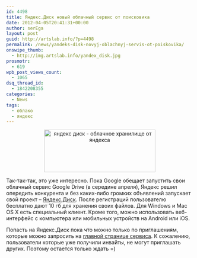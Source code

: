 ```yaml
---
id: 4498
title: Яндекс.Диск новый облачный сервис от поисковика
date: 2012-04-05T20:41:31+00:00
author: serEga
layout: post
guid: http://artslab.info/?p=4498
permalink: /news/yandeks-disk-novyj-oblachnyj-servis-ot-poiskovika/
onswipe_thumb:
  - http://img.artslab.info/yandex_disk.jpg
prosmotr:
  - 619
wpb_post_views_count:
  - 1065
dsq_thread_id:
  - 1842208355
categories:
  - News
tags:
  - облако
  - яндекс
---
```

<center>
  <a href="http://img.artslab.info/yandex_disk.jpg"><img src="http://img.artslab.info/yandex_disk-300x115.jpg" alt="яндекс диск - облачное хранилище от яндекса" title="yandex_disk" width="300" height="115" class="aligncenter size-medium wp-image-4499" srcset="http://img.artslab.info/yandex_disk-300x115.jpg 300w, http://img.artslab.info/yandex_disk.jpg 995w" sizes="(max-width: 300px) 100vw, 300px" /></a>
</center>

Так-так-так, это уже интересно. Пока Google обещает запустить свои облачный сервис Google Drive (в середине апреля), Яндекс решил опередить конкурента и без каких-либо громких объявлений запускает свой проект &#8211; [Яндекс.Диск](http://disk.yandex.ru/). После регистраций пользователю бесплатно дают 10 гб для хранения своих файлов. Для Windows и Mac OS X есть специальный клиент. Кроме того, можно использовать веб-интерфейс с компьютера или мобильных устройств на Android или iOS.</br >
  
Попасть на Яндекс.Диск пока что можно только по приглашениям, которые можно запросить на [главной странице сервиса](http://disk.yandex.ru/). К сожалению, пользователи которые уже получили инвайты, не могут приглашать других. Поэтому остается только ждать =)